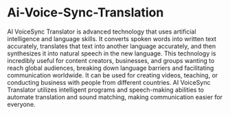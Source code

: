 # Ai-Voice-Sync-Translation
AI VoiceSync Translator is advanced technology that uses artificial intelligence and language skills. It converts spoken words into written text accurately, translates that text into another language accurately, and then synthesizes it into natural speech in the new language. This technology is incredibly useful for content creators, businesses, and groups wanting to reach global audiences, breaking down language barriers and facilitating communication worldwide. It can be used for creating videos, teaching, or conducting business with people from different countries. AI VoiceSync Translator utilizes intelligent programs and speech-making abilities to automate translation and sound matching, making communication easier for everyone.


